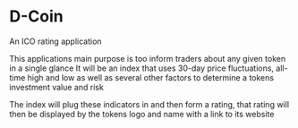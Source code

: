 # D-Coin
An ICO rating application

This applications main purpose is too inform traders about any given token in a single glance
It will be an index that uses 30-day price fluctuations, all-time high and low as well as several other factors to determine a tokens investment value and risk

The index will plug these indicators in and then form a rating, that rating will then be displayed by the tokens logo and name with a link to its website
